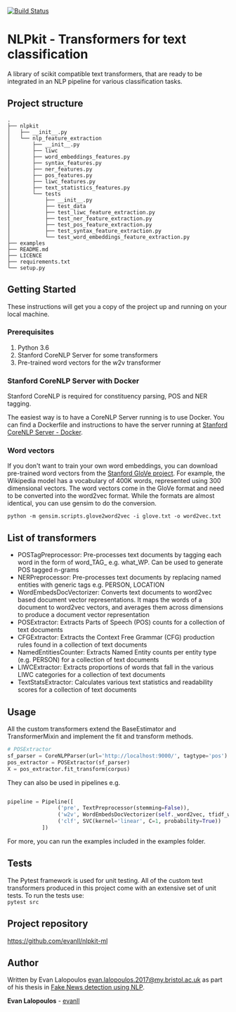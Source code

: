 [![Build Status](https://travis-ci.org/evanll/nlpkit-ml.svg?branch=master)](https://travis-ci.org/evanll/nlpkit-ml)

# NLPkit - Transformers for text classification
A library of scikit compatible text transformers, that are ready to be integrated in an NLP pipeline for various classification tasks.  

## Project structure
    .
    ├── nlpkit
    │   ├── __init__.py
    │   └── nlp_feature_extraction
    │       ├── __init__.py
    │       ├── liwc
    │       ├── word_embeddings_features.py
    │       ├── syntax_features.py
    │       ├── ner_features.py
    │       ├── pos_features.py
    │       ├── liwc_features.py
    │       ├── text_statistics_features.py
    │       └── tests
    │           ├── __init__.py
    │           ├── test_data
    │           ├── test_liwc_feature_extraction.py
    │           ├── test_ner_feature_extraction.py
    │           ├── test_pos_feature_extraction.py
    │           ├── test_syntax_feature_extraction.py
    │           └── test_word_embeddings_feature_extraction.py
    ├── examples
    ├── README.md
    ├── LICENCE
    ├── requirements.txt
    └── setup.py

## Getting Started

These instructions will get you a copy of the project up and running on your local machine.

### Prerequisites

1. Python 3.6
2. Stanford CoreNLP Server for some transformers
3. Pre-trained word vectors for the w2v transformer

### Stanford CoreNLP Server with Docker
Stanford CoreNLP is required for constituency parsing, POS and NER tagging.

The easiest way is to have a CoreNLP Server running is to use Docker. You can find a Dockerfile and instructions to have the server running at [Stanford CoreNLP Server - Docker](https://github.com/evanlal/stanford-corenlp-docker).

### Word vectors
If you don't want to train your own word embeddings, you can download pre-trained word vectors from the [Stanford GloVe project](http://nlp.stanford.edu/projects/glove). 
For example, the Wikipedia model has a vocabulary of 400K words, represented using 300 dimensional vectors. 
The word vectors come in the GloVe format and need to be converted into the word2vec format. 
While the formats are almost identical, you can use gensim to do the conversion.

```
python -m gensim.scripts.glove2word2vec -i glove.txt -o word2vec.txt
```

## List of transformers
- POSTagPreprocessor: Pre-processes text documents by tagging each word in the form of word_TAG_ e.g. what_WP. Can be used to generate POS tagged n-grams
- NERPreprocessor: Pre-processes text documents by replacing named entities with generic tags e.g. PERSON, LOCATION
- WordEmbedsDocVectorizer: Converts text documents to word2vec based document vector representations. It maps 
the words of a document to word2vec vectors, and averages them across dimensions to produce a document vector
representation
- POSExtractor: Extracts Parts of Speech (POS) counts for a collection of text documents
- CFGExtractor: Extracts the Context Free Grammar (CFG) production rules found in a collection of text documents
- NamedEntitiesCounter: Extracts Named Entity counts per entity type (e.g. PERSON) for a collection of text documents
- LIWCExtractor: Extracts proportions of words that fall in the various LIWC categories for a collection of text documents
- TextStatsExtractor: Calculates various text statistics and readability scores for a collection of text documents

## Usage
All the custom transformers extend the BaseEstimator and TransformerMixin and implement the fit and transform methods.
```python
# POSExtractor
sf_parser = CoreNLPParser(url='http://localhost:9000/', tagtype='pos')
pos_extractor = POSExtractor(sf_parser)
X = pos_extractor.fit_transform(corpus)
```


They can also be used in pipelines e.g.

``` python

pipeline = Pipeline([
                ('pre', TextPreprocessor(stemming=False)),
                ('w2v', WordEmbedsDocVectorizer(self._word2vec, tfidf_weights=True)),
                ('clf', SVC(kernel='linear', C=1, probability=True))
           ])
```

For more, you can run the examples included in the examples folder.

## Tests
The Pytest framework is used for unit testing. All of the custom text transformers produced in this project come with an extensive set of unit tests.
To run the tests use:  
`pytest src`

## Project repository
https://github.com/evanll/nlpkit-ml

## Author
Written by Evan Lalopoulos <evan.lalopoulos.2017@my.bristol.ac.uk> as part of his thesis in [Fake News detection using NLP](https://github.com/evanll/fake-news-nlp).

**Evan Lalopoulos** - [evanll](https://github.com/evanll)
